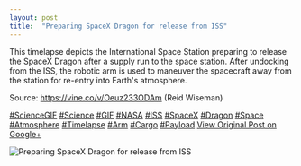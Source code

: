```yaml
---
layout: post
title:  "Preparing SpaceX Dragon for release from ISS"
---
```


This timelapse depicts the International Space Station preparing to release the SpaceX Dragon after a supply run to the space station. After undocking from the ISS, the robotic arm is used to maneuver the spacecraft away from the station for re-entry into Earth's atmosphere.  
  
Source: <https://vine.co/v/Oeuz233ODAm> (Reid Wiseman)  
  
[#ScienceGIF](https://plus.google.com/s/%23ScienceGIF/posts) [#Science](https://plus.google.com/s/%23Science/posts) [#GIF](https://plus.google.com/s/%23GIF/posts) [#NASA](https://plus.google.com/s/%23NASA/posts) [#ISS](https://plus.google.com/s/%23ISS/posts) [#SpaceX](https://plus.google.com/s/%23SpaceX/posts) [#Dragon](https://plus.google.com/s/%23Dragon/posts) [#Space](https://plus.google.com/s/%23Space/posts) [#Atmosphere](https://plus.google.com/s/%23Atmosphere/posts) [#Timelapse](https://plus.google.com/s/%23Timelapse/posts) [#Arm](https://plus.google.com/s/%23Arm/posts) [#Cargo](https://plus.google.com/s/%23Cargo/posts) [#Payload](https://plus.google.com/s/%23Payload/posts)
[View Original Post on Google+](https://plus.google.com/+ColinSullender/posts/6LJ7YWJGJqi)

![Preparing SpaceX Dragon for release from ISS](https://i.imgur.com/d2SYXco.gif)
